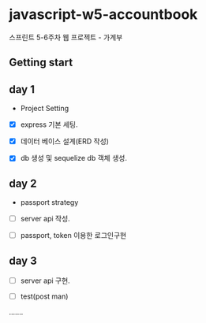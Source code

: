 # javascript-w5-accountbook
스프린트 5-6주차 웹 프로젝트 - 가계부

## Getting start



## day 1

- Project Setting

- [x] express 기본 세팅.
- [x] 데이터 베이스  설계(ERD 작성)
- [x] db 생성 및 sequelize db 객체 생성.


## day 2 

- passport strategy

- [ ] server api 작성.
- [ ] passport, token 이용한 로그인구현


## day 3

- [ ] server api 구현.
- [ ] test(post man) 


.......